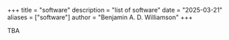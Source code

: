 +++
title = "software"
description = "list of software"
date = "2025-03-21"
aliases = ["software"]
author = "Benjamin A. D. Williamson"
+++

TBA
